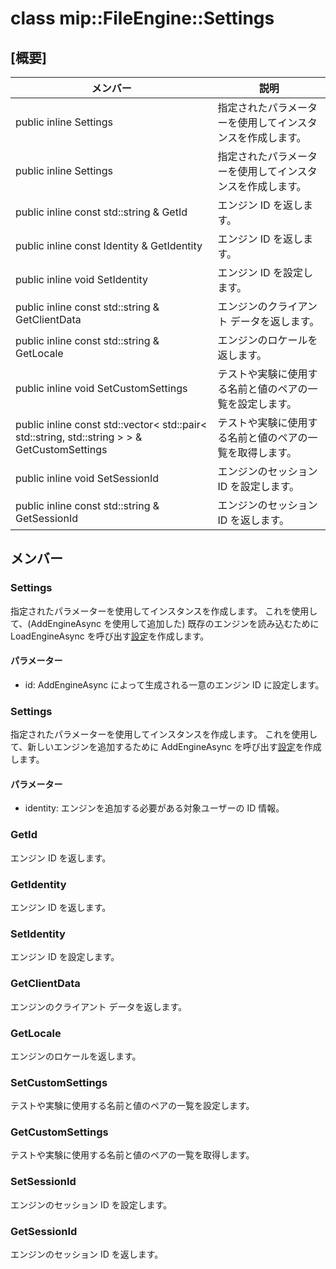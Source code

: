 # <a name="class-mipfileenginesettings"></a>class mip::FileEngine::Settings 
## <a name="summary"></a>[概要]
 メンバー                        | 説明                                
--------------------------------|---------------------------------------------
public inline  Settings | 指定されたパラメーターを使用してインスタンスを作成します。
public inline  Settings | 指定されたパラメーターを使用してインスタンスを作成します。
public inline const std::string & GetId | エンジン ID を返します。
public inline const Identity & GetIdentity | エンジン ID を返します。
public inline void SetIdentity | エンジン ID を設定します。
public inline const std::string & GetClientData | エンジンのクライアント データを返します。
public inline const std::string & GetLocale | エンジンのロケールを返します。
public inline void SetCustomSettings | テストや実験に使用する名前と値のペアの一覧を設定します。
public inline const std::vector< std::pair< std::string, std::string > > & GetCustomSettings | テストや実験に使用する名前と値のペアの一覧を取得します。
public inline void SetSessionId | エンジンのセッション ID を設定します。
public inline const std::string & GetSessionId | エンジンのセッション ID を返します。
## <a name="members"></a>メンバー
### <a name="settings"></a>Settings
指定されたパラメーターを使用してインスタンスを作成します。
これを使用して、(AddEngineAsync を使用して追加した) 既存のエンジンを読み込むために LoadEngineAsync を呼び出す[設定](#classmip_1_1_file_engine_1_1_settings)を作成します。
#### <a name="parameters"></a>パラメーター
* id: AddEngineAsync によって生成される一意のエンジン ID に設定します。
### <a name="settings"></a>Settings
指定されたパラメーターを使用してインスタンスを作成します。
これを使用して、新しいエンジンを追加するために AddEngineAsync を呼び出す[設定](#classmip_1_1_file_engine_1_1_settings)を作成します。
#### <a name="parameters"></a>パラメーター
* identity: エンジンを追加する必要がある対象ユーザーの ID 情報。
### <a name="getid"></a>GetId
エンジン ID を返します。
### <a name="getidentity"></a>GetIdentity
エンジン ID を返します。
### <a name="setidentity"></a>SetIdentity
エンジン ID を設定します。
### <a name="getclientdata"></a>GetClientData
エンジンのクライアント データを返します。
### <a name="getlocale"></a>GetLocale
エンジンのロケールを返します。
### <a name="setcustomsettings"></a>SetCustomSettings
テストや実験に使用する名前と値のペアの一覧を設定します。
### <a name="getcustomsettings"></a>GetCustomSettings
テストや実験に使用する名前と値のペアの一覧を取得します。
### <a name="setsessionid"></a>SetSessionId
エンジンのセッション ID を設定します。
### <a name="getsessionid"></a>GetSessionId
エンジンのセッション ID を返します。